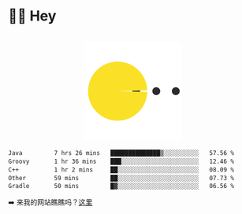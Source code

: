 
# 👋🏻 Hey
<div align="center">
	<br>
	<img src="https://raw.githubusercontent.com/Aniket965/Aniket965/master/pacman.svg?sanitize=true" width="200" height="200">
	<br>
</div>

<!--START_SECTION:waka-->

```txt
Java         7 hrs 26 mins   ██████████████▒░░░░░░░░░░   57.56 %
Groovy       1 hr 36 mins    ███░░░░░░░░░░░░░░░░░░░░░░   12.46 %
C++          1 hr 2 mins     ██░░░░░░░░░░░░░░░░░░░░░░░   08.09 %
Other        59 mins         ██░░░░░░░░░░░░░░░░░░░░░░░   07.73 %
Gradle       50 mins         █▓░░░░░░░░░░░░░░░░░░░░░░░   06.56 %
```

<!--END_SECTION:waka-->

 ➡️  来我的网站瞧瞧吗？[这里](https://www.shaolongfei.com)
